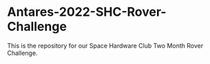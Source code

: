 # Antares-2022-SHC-Rover-Challenge

This is the repository for our Space Hardware Club Two Month Rover Challenge.
